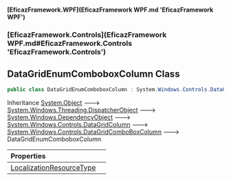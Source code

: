 #### [EficazFramework.WPF](EficazFramework WPF.md 'EficazFramework WPF')
### [EficazFramework.Controls](EficazFramework WPF.md#EficazFramework.Controls 'EficazFramework.Controls')

## DataGridEnumComboboxColumn Class

```csharp
public class DataGridEnumComboboxColumn : System.Windows.Controls.DataGridComboBoxColumn
```

Inheritance [System.Object](https://docs.microsoft.com/en-us/dotnet/api/System.Object 'System.Object') &#129106; [System.Windows.Threading.DispatcherObject](https://docs.microsoft.com/en-us/dotnet/api/System.Windows.Threading.DispatcherObject 'System.Windows.Threading.DispatcherObject') &#129106; [System.Windows.DependencyObject](https://docs.microsoft.com/en-us/dotnet/api/System.Windows.DependencyObject 'System.Windows.DependencyObject') &#129106; [System.Windows.Controls.DataGridColumn](https://docs.microsoft.com/en-us/dotnet/api/System.Windows.Controls.DataGridColumn 'System.Windows.Controls.DataGridColumn') &#129106; [System.Windows.Controls.DataGridComboBoxColumn](https://docs.microsoft.com/en-us/dotnet/api/System.Windows.Controls.DataGridComboBoxColumn 'System.Windows.Controls.DataGridComboBoxColumn') &#129106; DataGridEnumComboboxColumn

| Properties | |
| :--- | :--- |
| [LocalizationResourceType](EficazFramework.Controls/DataGridEnumComboboxColumn/LocalizationResourceType.md 'EficazFramework.Controls.DataGridEnumComboboxColumn.LocalizationResourceType') | |
